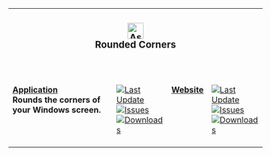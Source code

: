 <table><tr><td colspan=4><center><h3 align=center><picture><source srcset=https://raw.githubusercontent.com/RoundedCorners/Application/main/src-tauri/src/Image/32x32.png><img alt=Astro src=https://raw.githubusercontent.com/RoundedCorners/Application/main/src-tauri/src/Image/32x32.png width=32></picture><br>Rounded Corners<br><br></h3></center></td></tr><tr><td colspan=1 valign=top><br><a href=https://github.com/RoundedCorners/Application target=_blank><b>Application</b></a><br><b>Rounds the corners of your Windows screen.<br/></b><br></td><td colspan=1 valign=top><br><a href=https://github.com/RoundedCorners/Application target=_blank><picture><source srcset="https://img.shields.io/github/last-commit/RoundedCorners/Application?label=Last%20Updated&#38;color=black&#38;labelColor=black&#38;logoColor=white&#38;logoWidth=0" media="(prefers-color-scheme: dark)"><source srcset="https://img.shields.io/github/last-commit/RoundedCorners/Application?label=Last%20Updated&#38;color=white&#38;labelColor=white&#38;logoColor=black&#38;logoWidth=0" media="(prefers-color-scheme: light)"><img alt="Last Update" src="https://img.shields.io/github/last-commit/RoundedCorners/Application?label=Last%20Updated&#38;color=black&#38;labelColor=black&#38;logoColor=white&#38;logoWidth=0" title="Last Update"></picture></a><br><a href=https://github.com/RoundedCorners/Application target=_blank><picture><source srcset="https://img.shields.io/github/issues/RoundedCorners/Application?label=Issues&#38;color=black&#38;labelColor=black&#38;logoColor=white&#38;logoWidth=0" media="(prefers-color-scheme: dark)"><source srcset="https://img.shields.io/github/issues/RoundedCorners/Application?label=Issues&#38;color=white&#38;labelColor=white&#38;logoColor=black&#38;logoWidth=0" media="(prefers-color-scheme: light)"><img alt=Issues src="https://img.shields.io/github/issues/RoundedCorners/Application?label=Issues&#38;color=black&#38;labelColor=black&#38;logoColor=white&#38;logoWidth=0" title=Issues></picture></a><br><a href=https://github.com/RoundedCorners/Application target=_blank><picture><source srcset="https://img.shields.io/github/downloads/RoundedCorners/Application/total?label=Downloads&#38;color=black&#38;labelColor=black&#38;logoColor=white&#38;logoWidth=0" media="(prefers-color-scheme: dark)"><source srcset="https://img.shields.io/github/downloads/RoundedCorners/Application/total?label=Downloads&#38;color=white&#38;labelColor=white&#38;logoColor=black&#38;logoWidth=0" media="(prefers-color-scheme: light)"><img alt=Downloads src="https://img.shields.io/github/downloads/RoundedCorners/Application/total?label=Downloads&#38;color=black&#38;labelColor=black&#38;logoColor=white&#38;logoWidth=0" title=Downloads></picture></a><br><br></td><td colspan=1 valign=top><br><a href=https://github.com/RoundedCorners/Website target=_blank><b>Website</b></a><br><b></b><br></td><td colspan=1 valign=top><br><a href=https://github.com/RoundedCorners/Website target=_blank><picture><source srcset="https://img.shields.io/github/last-commit/RoundedCorners/Website?label=Last%20Updated&#38;color=black&#38;labelColor=black&#38;logoColor=white&#38;logoWidth=0" media="(prefers-color-scheme: dark)"><source srcset="https://img.shields.io/github/last-commit/RoundedCorners/Website?label=Last%20Updated&#38;color=white&#38;labelColor=white&#38;logoColor=black&#38;logoWidth=0" media="(prefers-color-scheme: light)"><img alt="Last Update" src="https://img.shields.io/github/last-commit/RoundedCorners/Website?label=Last%20Updated&#38;color=black&#38;labelColor=black&#38;logoColor=white&#38;logoWidth=0" title="Last Update"></picture></a><br><a href=https://github.com/RoundedCorners/Website target=_blank><picture><source srcset="https://img.shields.io/github/issues/RoundedCorners/Website?label=Issues&#38;color=black&#38;labelColor=black&#38;logoColor=white&#38;logoWidth=0" media="(prefers-color-scheme: dark)"><source srcset="https://img.shields.io/github/issues/RoundedCorners/Website?label=Issues&#38;color=white&#38;labelColor=white&#38;logoColor=black&#38;logoWidth=0" media="(prefers-color-scheme: light)"><img alt=Issues src="https://img.shields.io/github/issues/RoundedCorners/Website?label=Issues&#38;color=black&#38;labelColor=black&#38;logoColor=white&#38;logoWidth=0" title=Issues></picture></a><br><a href=https://github.com/RoundedCorners/Website target=_blank><picture><source srcset="https://img.shields.io/github/downloads/RoundedCorners/Website/total?label=Downloads&#38;color=black&#38;labelColor=black&#38;logoColor=white&#38;logoWidth=0" media="(prefers-color-scheme: dark)"><source srcset="https://img.shields.io/github/downloads/RoundedCorners/Website/total?label=Downloads&#38;color=white&#38;labelColor=white&#38;logoColor=black&#38;logoWidth=0" media="(prefers-color-scheme: light)"><img alt=Downloads src="https://img.shields.io/github/downloads/RoundedCorners/Website/total?label=Downloads&#38;color=black&#38;labelColor=black&#38;logoColor=white&#38;logoWidth=0" title=Downloads></picture></a><br><br></td></tr></table>
